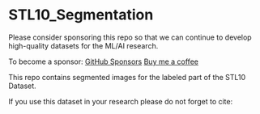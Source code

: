 # STL10_Segmentation

Please consider sponsoring this repo so that we can continue to develop high-quality datasets for the ML/AI research.

To become a sponsor:
[GitHub Sponsors](https://github.com/sponsors/semihyagli)
[Buy me a coffee](buymeacoffee.com/semihyagli)


This repo contains segmented images for the labeled part of the STL10 Dataset. 

If you use this dataset in your research please do not forget to cite: